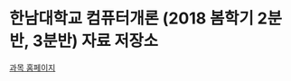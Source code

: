 # 한남대학교 컴퓨터개론 (2018 봄학기 2분반, 3분반) 자료 저장소

[과목 홈페이지](https://github.com/kyagrd/introCS2018spring/wiki)
